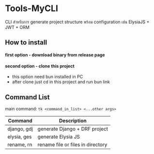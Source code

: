 # Tools-MyCLI

CLI สำหรับการ generate project structure พร้อม configuration เช่น ElysiaJS + JWT + ORM

## How to install

#### first option - download binary from release page
#### second option - clone this project 
- this option need bun installed in PC
- after clone just cd in this project and run bun link

## Command List

main command: `tk <command_in_list> <...other args>`

| Command      | Description                       |
|--------------|-----------------------------------|
| django, gdj | generate Django + DRF project     |
| elysia, ges | generate Elysia JS                |
| rename, rn  | rename file or files in directory |
